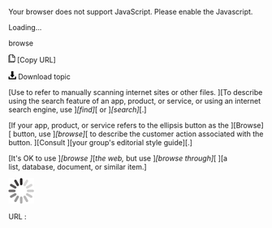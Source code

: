 Your browser does not support JavaScript. Please enable the Javascript.

Loading...

browse

![Copy URL](browse_files/Copy.png) [Copy URL]

![Download](browse_files/Download.png)
Download topic

[Use to refer to manually scanning internet sites or other files. ][To describe using the search feature of an app, product, or service, or using an internet search engine, use ]*[find]*[ or ]*[search]*[.]

[If your app, product, or service refers to the ellipsis button as the ][Browse][ button, use ]*[browse]*[ to describe the customer action associated with the button. ][Consult ][your group's editorial style guide][.]

[It's OK to use ]*[browse ]*[*the web,* but use ]*[browse through]*[ ][a list, database, document, or similar item.]

![In progress](browse_files/activity-large.gif)

URL :



